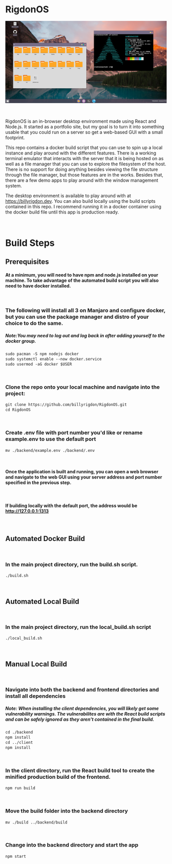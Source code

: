 # RigdonOS

![Screenshot of desktop](./screenshot.png)

&nbsp;

RigdonOS is an in-browser desktop environment made using React and Node.js. It started as a portfolio site, but my goal is to turn it into something usable that you could run on a server so get a web-based GUI with a small footprint.

This repo contains a docker build script that you can use to spin up a local instance and play around with the different features. There is a working terminal emulator that interacts with the server that it is being hosted on as well as a file manager that you can use to explore the filesystem of the host. There is no support for doing anything besides viewing the file structure through the file manager, but those features are in the works. Besides that, there are a few demo apps to play around with the window management system.

The desktop environment is available to play around with at https://billyrigdon.dev. You can also build locally using the build scripts contained in this repo. I recommend running it in a docker container using the docker build file until this app is production ready.

&nbsp;

# Build Steps

## Prerequisites

#### At a minimum, you will need to have npm and node.js installed on your machine. To take advantage of the automated build script you will also need to have docker installed.

&nbsp;

### The following will install all 3 on Manjaro and configure docker, but you can use the package manager and distro of your choice to do the same.

##### Note:You may need to log out and log back in after adding yourself to the docker group.

    sudo pacman -S npm nodejs docker
    sudo systemctl enable --now docker.service
    sudo usermod -aG docker $USER

&nbsp;

### Clone the repo onto your local machine and navigate into the project:

    git clone https://github.com/billyrigdon/RigdonOS.git
    cd RigdonOS

&nbsp;

### Create .env file with port number you'd like or rename example.env to use the default port

    mv ./backend/example.env ./backend/.env

&nbsp;

#### Once the application is built and running, you can open a web browser and navigate to the web GUI using your server address and port number specified in the previous step.

&nbsp;

#### If building locally with the default port, the address would be http://127.0.0.1:1313

&nbsp;

## Automated Docker Build

&nbsp;

### In the main project directory, run the build.sh script.

    ./build.sh

&nbsp;

## Automated Local Build

&nbsp;

### In the main project directory, run the local_build.sh script

    ./local_build.sh

&nbsp;

## Manual Local Build

&nbsp;

### Navigate into both the backend and frontend directories and install all dependencies

##### Note: When installing the client dependencies, you will likely get some vulnerability warnings. The vulnerabilites are with the React build scripts and can be safely ignored as they aren't contained in the final build.

    cd ./backend
    npm install
    cd ../client
    npm install

&nbsp;

### In the client directory, run the React build tool to create the minified production build of the frontend.

    npm run build

&nbsp;

### Move the build folder into the backend directory

    mv ./build ../backend/build

&nbsp;

### Change into the backend directory and start the app

    npm start
